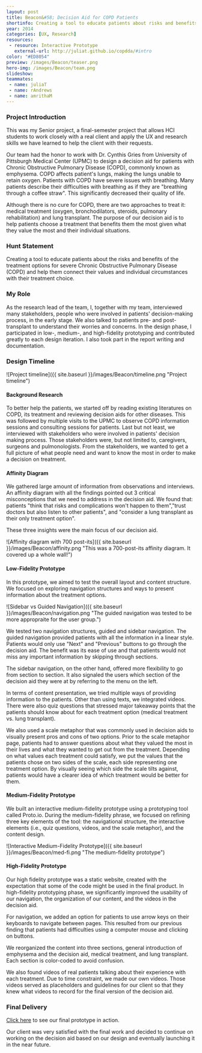 ```yaml
---
layout: post
title: Beacon&#58; Decision Aid for COPD Patients
shortinfo: Creating a tool to educate patients about risks and benefits of each treatment for severe Chronic Obstructive Pulmonary Disease (COPD) and help them connect their values and individual circumstances with their treatment choice.
year: 2014
categories: [UX, Research]
resources: 
 - resource: Interactive Prototype
   external-url: http://juliat.github.io/copdda/#intro
color: "#ED8054"
preview: /images/Beacon/teaser.png
hero-img: /images/Beacon/team.png
slideshow: 
teammates:
 - name: juliaT
 - name: rAndrews
 - name: amrithaM
---
```


### Project Introduction
This was my Senior project, a final-semester project that allows HCI students to work closely with a real client and apply the UX and research skills we have learned to help the client with their requests.

Our team had the honor to work with Dr. Cynthis Gries from University of Pittsburgh Medical Center (UPMC) to design a decision aid for patients with Chronic Obstructive Pulmonary Disease (COPD), commonly known as emphysema. COPD affects patient's lungs, making the lungs unable to retain oxygen. Patients with COPD have severe issues with breathing. Many patients describe their difficulties with breathing as if they are "breathing through a coffee straw". This significantly decreased their quality of life.

Although there is no cure for COPD, there are two approaches to treat it: medical treatment (oxygen, bronchodilators, steroids, pulmonary rehabilitation) and lung transplant. The purpose of our decision aid is to help patients choose a treatment that benefits them the most given what they value the most and their individual situations.

### Hunt Statement
Creating a tool to educate patients about the risks and benefits of the treatment options for severe Chronic Obstructive Pulmonary Disease (COPD) and help them connect their values and individual circumstances with their treatment choice.

### My Role
As the research lead of the team, I, together with my team, interviewed many stakeholders, people who were involved in patients' decision-making process, in the early stage. We also talked to patients pre- and post-transplant to understand their worries and concerns. In the design phase, I participated in low-, medium-, and high-fidelity prototyping and contributed greatly to each design iteration. I also took part in the report writing and documentation.

### Design Timeline
![Project timeline]({{ site.baseurl }}/images/Beacon/timeline.png "Project timeline")

#### Background Research
To better help the patients, we started off by reading existing literatures on COPD, its treatment and reviewing decision aids for other diseases. This was followed by multiple visits to the UPMC to observe COPD information sessions and consulting sessions for patients. Last but not least, we interviewed with stakeholders who were involved in patients' decision making process. Those stakeholders were, but not limited to, caregivers, surgeons and pulmonologists. From the stakeholders, we wanted to get a full picture of what people need and want to know the most in order to make a decision on treatment.

#### Affinity Diagram
We gathered large amount of information from observations and interviews. An affinity diagram with all the findings pointed out 3 critical misconceptions that we need to address in the decision aid. We found that: patients "think that risks and complications won't happen to them","trust doctors but also listen to other patients", and "consider a lung transplant as their only treatment option".

These three insights were the main focus of our decision aid. 

![Affinity diagram with 700 post-its]({{ site.baseurl }}/images/Beacon/affinity.png "This was a 700-post-its affinity diagram. It covered up a whole wall!")

#### Low-Fidelity Prototype
In this prototype, we aimed to test the overall layout and content structure. We focused on exploring navigation structures and ways to present information about the treatment options.

![Sidebar vs Guided Navigation]({{ site.baseurl }}/images/Beacon/navigation.png "The guided navigation was tested to be more appropraite for the user group.")

We tested two navigation structures, guided and sidebar navigation. The guided navigation provided patients with all the information in a linear style. Patients would only use "Next" and "Previous" buttons to go through the decision aid. The benefit was its ease of use and that patients would not miss any important information by skipping through sections.

The sidebar navigation, on the other hand, offered more flexibility to go from section to section. It also signaled the users which section of the decision aid they were at by referring to the menu on the left.

In terms of content presentation, we tried multiple ways of providing information to the patients. Other than using texts, we integrated videos. There were also quiz questions that stressed major takeaway points that the patients should know about for each treatment option (medical treatment vs. lung transplant).

We also used a scale metaphor that was commonly used in decision aids to visually present pros and cons of two options. Prior to the scale metaphor page, patients had to answer questions about what they valued the most in their lives and what they wanted to get out from the treatment. Depending on what values each treatment could satisfy, we put the values that the patients chose on two sides of the scale, each side representing one treatment option. By visually seeing which side the scale tilts against, patients would have a clearer idea of which treatment would be better for them.

#### Medium-Fidelity Prototype
We built an interactive medium-fidelity prototype using a prototyping tool called Proto.io. During the medium-fidelity phrase, we focused on refining three key elements of the tool: the navigational structure, the interactive elements (i.e., quiz questions, videos, and the scale metaphor), and the content design.

![Interactive Medium-Fidelity Prototype]({{ site.baseurl }}/images/Beacon/med-fi.png "The medium-fidelity prototype")

#### High-Fidelity Prototype
Our high fidelity prototype was a static website, created with the expectation that some of the code might be used in the final product. In high-fidelity prototyping phase, we significantly improved the usability of our navigation, the organization of our content, and the videos in the decision aid.

For navigation, we added an option for patients to use arrow keys on their keyboards to navigate between pages. This resulted from our previous finding that patients had difficulties using a computer mouse and clicking on buttons.

We reorganized the content into three sections, general introduction of emphysema and the decision aid, medical treatment, and lung transplant. Each section is color-coded to avoid confusion.

We also found videos of real patients talking about their experience with each treatment. Due to time constraint, we made our own videos. Those videos served as placeholders and guidelines for our client so that they knew what videos to record for the final version of the decision aid.

### Final Delivery
[Click here](http://juliat.github.io/copdda/#intro) to see our final prototype in action.

Our client was very satisfied with the final work and decided to continue on working on the decision aid based on our design and eventually launching it in the near future.
